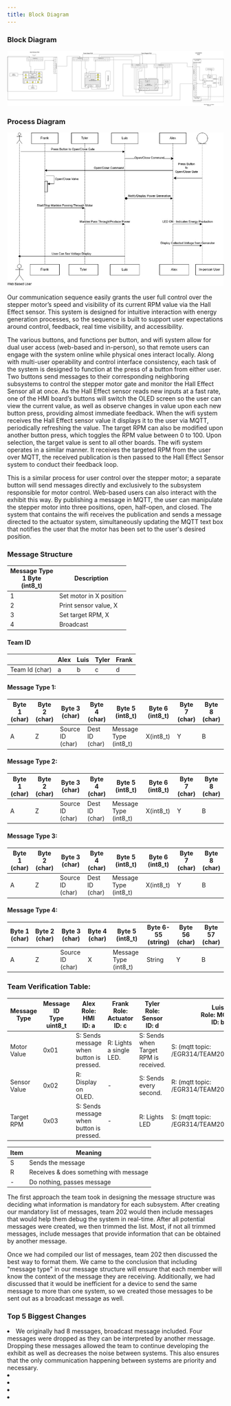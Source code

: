 ```yaml
---
title: Block Diagram
---
```


### Block Diagram

![Figure 1: Team Block Diagram](./TeamBlockDiagram.png)

### Process Diagram

![Figure 2: Communication Process Diagram](./SequenceDiagram.jpg)

Our communication sequence easily grants the user full control over the stepper motor’s speed and visibility of its current RPM value via the Hall Effect sensor.  This system is designed for intuitive interaction with energy generation processes, so the sequence is built to support user expectations around control, feedback, real time visibility, and accessibility.

The various buttons, and functions per button, and wifi system allow for dual user access (web-based and in-person), so that remote users can engage with the system online while physical ones interact locally.  Along with multi-user operability and control interface consistency, each task of the system is designed to function at the press of a button from either user.  Two buttons send messages to their corresponding neighboring subsystems to control the stepper motor gate and monitor the Hall Effect Sensor all at once.  As the Hall Effect sensor reads new inputs at a fast rate, one of the HMI board’s buttons will switch the OLED screen so the user can view the current value, as well as observe changes in value upon each new button press, providing almost immediate feedback. When the wifi system receives the Hall Effect sensor value it displays it to the user via MQTT, periodically refreshing the value. The target RPM can also be modified upon another button press, which toggles the RPM value between 0 to 100.  Upon selection, the target value is sent to all other boards. The wifi system operates in a similar manner. It receives the targeted RPM from the user over MQTT, the received publication is then passed to the Hall Effect Sensor system to conduct their feedback loop.  

This is a similar process for user control over the stepper motor; a separate button will send messages directly and exclusively to the subsystem responsible for motor control. Web-based users can also interact with the exhibit this way. By publishing a message in MQTT, the user can manipulate the stepper motor into three positions, open, half-open, and closed. The system that contains the wifi receives the publication and sends a message directed to the actuator system, simultaneously updating the MQTT text box that notifies the user that the motor has been set to the user's desired position.  

### Message Structure

| Message Type <br /> 1 Byte <br /> (int8_t)            | Description |
| --------------------------------------------- | ----------- |
|1                                              | Set motor in X position |
|2                                              | Print sensor value, X |
|3                                              | Set target RPM, X |
|4                                              | Broadcast |

#### Team ID

|  | Alex | Luis | Tyler | Frank |
|--|------|------|-------|-------|
|Team Id (char) | a | b | c | d |

#### Message Type 1:

| Byte 1 (char) | Byte 2 (char) | Byte 3 (char) | Byte 4 (char) | Byte 5 (int8_t) | Byte 6 (int8_t) | Byte 7 (char) | Byte 8 (char) |
| --------------| ------------- | ------------- | ------------- | ------------- | --------------- | ---------------- | -------------- |
| A | Z | Source ID (char)| Dest ID (char)| Message Type (int8_t) | X(int8_t) | Y | B |

#### Message Type 2:

| Byte 1 (char) | Byte 2 (char) | Byte 3 (char) | Byte 4 (char) | Byte 5 (int8_t) | Byte 6 (int8_t) | Byte 7 (char) | Byte 8 (char) |
| --------------| ------------- | ------------- | ------------- | ------------- | --------------- | -------------- | ------------ |
| A | Z | Source ID (char)| Dest ID (char)| Message Type (int8_t)| X(int8_t) | Y | B |

#### Message Type 3:

| Byte 1 (char) | Byte 2 (char) | Byte 3 (char) | Byte 4 (char) | Byte 5 (int8_t) | Byte 6 (int8_t) | Byte 7 (char) | Byte 8 (char) |
| --------------| ------------- | ------------- | ------------- | ------------- | --------------- | -------------- | ------------ |
| A | Z | Source ID (char)| Dest ID (char)| Message Type (int8_t)| X(int8_t) | Y | B |

#### Message Type 4:

| Byte 1 (char) | Byte 2 (char) | Byte 3 (char) | Byte 4 (char) | Byte 5 (int8_t) | Byte 6-55 (string) | Byte 56 (char) | Byte 57 (char) |
| --------------| ------------- | ------------- | ------------- | --------------- | ---------------- | -------------- | ------------ |
| A | Z | Source ID (char) | X | Message Type (int8_t)| String | Y | B |

### Team Verification Table:

| Message Type | Message ID <br /> Type <br /> uint8_t | Alex <br /> Role: HMI <br /> ID: a | Frank <br /> Role: Actuator <br /> ID: c | Tyler <br /> Role: Sensor <br /> ID: d | Luis <br /> Role: MQTT <br /> ID: b |
| --------------| ------------- | ------------- | ------------- | ------------- | --------------- |
| Motor Value | 0x01 | S: Sends message when button is pressed. | R: Lights a single LED. | S: Sends when Target RPM is received. | S: (mqtt topic: /EGR314/TEAM202LS/SUB) |
| Sensor Value | 0x02 | R: Display on OLED. | -  | S: Sends every second. | R: (mqtt topic: /EGR314/TEAM202LS/SENSOR) |
| Target RPM | 0x03 | S: Sends message when button is pressed. | - | R: Lights LED | S: (mqtt topic: /EGR314/TEAM202LS/RPM) |

|Item | Meaning |
|-----| ------- |
| S | Sends the message |
| R | Receives & does something with message |
| - | Do nothing, passes message |


The first approach the team took in designing the message structure was deciding what information is mandatory for each subsystem. After creating our mandatory list of messages, team 202 would then include messages that would help them debug the system in real-time. After all potential messages were created, we then trimmed the list. Most, if not all trimmed messages, include messages that provide information that can be obtained by another message.

Once we had compiled our list of messages, team 202 then discussed the best way to format them. We came to the conclusion that including "message type" in our message structure will ensure that each member will know the context of the message they are receiving. Additionally, we had discussed that it would be inefficient for a device to send the same message to more than one system, so we created those messages to be sent out as a broadcast message as well.

### Top 5 Biggest Changes

<li>We originally had 8 messages, broadcast message included. Four messages were dropped as they can be interpreted by another message. Dropping these messages allowed the team to continue developing the exhibit as well as decreases the noise between systems. This also ensures that the only communication happening between systems are priority and necessary.</li>
<li></li>
<li></li>
<li></li>
<li></li>